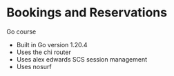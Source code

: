 # Bookings and Reservations

Go course

- Built in Go version 1.20.4
- Uses the chi router
- Uses alex edwards SCS session management
- Uses nosurf
